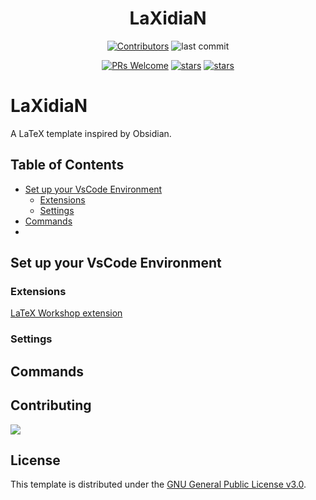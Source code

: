 <h1 align="center">
 LaXidiaN
</h1>

<p align="center">
 
</p>

<p align="center">
<a href="#"><img src="https://img.shields.io/github/contributors/robertodr01/LaXidiaN?style=for-the-badge" alt="Contributors"/></a>
<img src="https://img.shields.io/github/last-commit/robertodr01/LaXidiaN?style=for-the-badge" alt="last commit">
</p>
<p align="center">
<a href="#"><img src="https://img.shields.io/badge/PRs-welcome-brightgreen?style=for-the-badge" alt="PRs Welcome"/></a>
<a href="#"><img src="https://img.shields.io/github/stars/robertodr01/LaXidiaN?style=for-the-badge&color=yellow" alt="stars" /></a>
<a href="#"><img src="https://img.shields.io/github/forks/robertodr01/LaXidiaN?style=for-the-badge" alt="stars" /></a>
</p>


# LaXidiaN
A LaTeX template inspired by Obsidian.

## Table of Contents
- [Set up your VsCode Environment](#set-up-your-vscode-environment)
  - [Extensions](#extensions)
  - [Settings](#settings)
- [Commands](#commands)
- 
## Set up your VsCode Environment

### Extensions 

[LaTeX Workshop extension](https://marketplace.visualstudio.com/items?itemName=James-Yu.latex-workshop)


### Settings

## Commands

## Contributing

<a href="https://github.com/robertodr01/LaXidiaN/graphs/contributors">
  <img src="https://contrib.rocks/image?repo=robertodr01/LaXidiaN" />
</a>

## License 
This template is distributed under the [GNU General Public License v3.0](LICENSE.md).  
